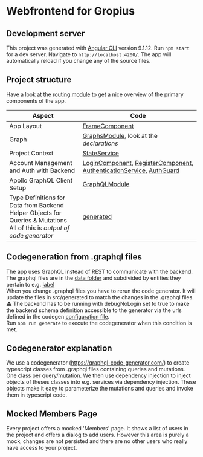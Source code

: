 # Webfrontend for Gropius

## Development server
This project was generated with [Angular CLI](https://github.com/angular/angular-cli) version 9.1.12.
Run `npm start` for a dev server. Navigate to `http://localhost:4200/`. The app will automatically reload if you change any of the source files.

## Project structure
Have a look at the [routing module](src/app/app-routing.module.ts) to get a nice overview
of the primary components of the app.

| Aspect | Code |
| --- | --- |
| App Layout | [FrameComponent](src/app/frame/frame.component.ts) |
| Graph | [GraphsModule](src/app/graphs/graphs.module.ts), look at the *declarations* |
| Project Context | [StateService](src/app/state.service.ts)
| Account Management and Auth with Backend | [LoginComponent](src/app/login/login.component.ts), [RegisterComponent](src/app/login/register.component.ts), [AuthenticationService](src/app/auth/authentication.service.ts), [AuthGuard](src/app/auth/auth.guard.ts) |
| Apollo GraphQL Client Setup | [GraphQLModule](src/app/graphql.module.ts) |
| Type Definitions for Data from Backend <br /> Helper Objects for Queries & Mutations <br /> All of this is *output of code generator* | [generated](src/generated)

## Codegeneration from .graphql files
The app uses GraphQL instead of REST to communicate with the backend. The graphql files are in the
[data folder](src/app/data) and subdivided by entities they pertain to e.g. [label](src/app/data/label/label.graphql) <br />
When you change .graphql files you have to rerun the code generator. It will update the files in
src/generated to match the changes in the .graphql files.  
:warning: The backend has to be running with debugNoLogin set to true to make the backend schema
definition accessible to the generator via the urls defined in the codegen [configuration file](codegen.yml).  
Run `npm run generate` to execute the codegenerator when this condition is met.

## Codegenerator explanation
We use a codegenerator (https://graphql-code-generator.com/) to create typescript classes from .graphql files
containing queries and mutations. One class per query/mutation. We then use dependency injection to inject objects of theses classes 
into e.g. services via dependency injection. These objects make it easy to parameterize the mutations and queries and
invoke them in typescript code.

## Mocked Members Page
Every project offers a mocked 'Members' page. It shows a list of users in the project and
offers a dialog to add users. However this area is purely a mock, changes are not persisted
and there are no other users who really have access to your project.



